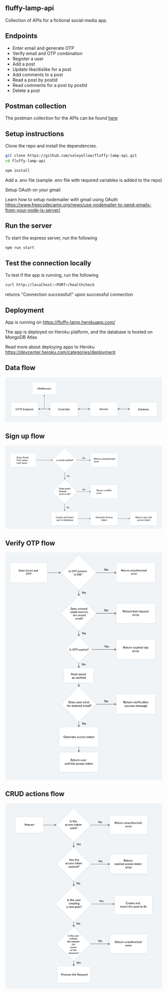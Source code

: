 ## fluffy-lamp-api

Collection of APIs for a fictional social media app.

## Endpoints

- Enter email and generate OTP
- Verify email and OTP combination
- Register a user
- Add a post
- Update like/dislike for a post
- Add comments to a post
- Read a post by postId
- Read comments for a post by postId
- Delete a post

## Postman collection

The postman collection for the APIs can be found [here](fluffy-lamp-api.postman_collection.json)

## Setup instructions

Clone the repo and install the dependencies.

```bash
git clone https://github.com/valeyellow/fluffy-lamp-api.git
cd fluffy-lamp-api
```

```bash
npm install
```

Add a .env file (sample .env file with required variables is added to the repo)

Setup OAuth on your gmail

Learn how to setup nodemailer with gmail using OAuth https://www.freecodecamp.org/news/use-nodemailer-to-send-emails-from-your-node-js-server/

## Run the server

To start the express server, run the following

```bash
npm run start
```

## Test the connection locally

To test if the app is running, run the following

```bash
curl http://localhost:<PORT>/healthcheck
```

returns "Connection successful!" upon successful connection

## Deployment

App is running on https://fluffy-lamp.herokuapp.com/

The app is deployed on Heroku platform, and the database is hosted on MongoDB Atlas

Read more about deploying apps to Heroku https://devcenter.heroku.com/categories/deployment

## Data flow

![](./diagrams/data-flow-updated.png)

## Sign up flow

![](./diagrams/signup-flow-updated.png)

## Verify OTP flow

![](./diagrams/verify-otp-flow.png)

## CRUD actions flow

![](./diagrams/crud-actions-flow.png)
